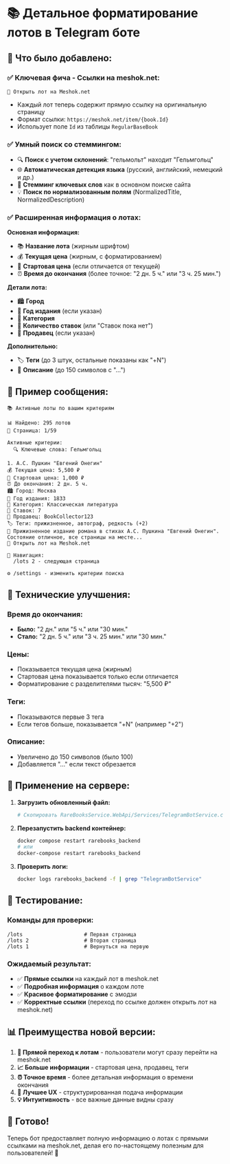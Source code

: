 # 📚 Детальное форматирование лотов в Telegram боте

## 🎯 **Что было добавлено:**

### ✅ **Ключевая фича - Ссылки на meshok.net:**
```
🔗 Открыть лот на Meshok.net
```
- Каждый лот теперь содержит прямую ссылку на оригинальную страницу
- Формат ссылки: `https://meshok.net/item/{book.Id}`
- Использует поле `Id` из таблицы `RegularBaseBook`

### ✅ **Умный поиск со стеммингом:**
- 🔍 **Поиск с учетом склонений**: "гельмольт" находит "Гельмгольц"
- 🌐 **Автоматическая детекция языка** (русский, английский, немецкий и др.)
- 📝 **Стемминг ключевых слов** как в основном поиске сайта
- 💡 **Поиск по нормализованным полям** (NormalizedTitle, NormalizedDescription)

### ✅ **Расширенная информация о лотах:**

**Основная информация:**
- 📚 **Название лота** (жирным шрифтом)
- 💰 **Текущая цена** (жирным, с форматированием)
- 💸 **Стартовая цена** (если отличается от текущей)
- ⏰ **Время до окончания** (более точное: "2 дн. 5 ч." или "3 ч. 25 мин.")

**Детали лота:**
- 🏙️ **Город**
- 📅 **Год издания** (если указан)
- 📂 **Категория**
- 👥 **Количество ставок** (или "Ставок пока нет")
- 👤 **Продавец** (если указан)

**Дополнительно:**
- 🏷️ **Теги** (до 3 штук, остальные показаны как "+N")
- 📝 **Описание** (до 150 символов с "...")

## 📱 **Пример сообщения:**

```
📚 Активные лоты по вашим критериям

📊 Найдено: 295 лотов
📄 Страница: 1/59

Активные критерии:
  🔍 Ключевые слова: Гельмгольц

1. А.С. Пушкин "Евгений Онегин"
💰 Текущая цена: 5,500 ₽
💸 Стартовая цена: 1,000 ₽
⏰ До окончания: 2 дн. 5 ч.
🏙️ Город: Москва
📅 Год издания: 1833
📂 Категория: Классическая литература
👥 Ставок: 7
👤 Продавец: BookCollector123
🏷️ Теги: прижизненное, автограф, редкость (+2)
📝 Прижизненное издание романа в стихах А.С. Пушкина "Евгений Онегин". Состояние отличное, все страницы на месте...
🔗 Открыть лот на Meshok.net

📖 Навигация:
  /lots 2 - следующая страница

⚙️ /settings - изменить критерии поиска
```

## 🔧 **Технические улучшения:**

### **Время до окончания:**
- **Было:** "2 дн." или "5 ч." или "30 мин."
- **Стало:** "2 дн. 5 ч." или "3 ч. 25 мин." или "30 мин."

### **Цены:**
- Показывается текущая цена (жирным)
- Стартовая цена показывается только если отличается
- Форматирование с разделителями тысяч: "5,500 ₽"

### **Теги:**
- Показываются первые 3 тега
- Если тегов больше, показывается "+N" (например "+2")

### **Описание:**
- Увеличено до 150 символов (было 100)
- Добавляется "..." если текст обрезается

## 🚀 **Применение на сервере:**

1. **Загрузить обновленный файл:**
   ```bash
   # Скопировать RareBooksService.WebApi/Services/TelegramBotService.cs на сервер
   ```

2. **Перезапустить backend контейнер:**
   ```bash
   docker compose restart rarebooks_backend
   # или
   docker-compose restart rarebooks_backend
   ```

3. **Проверить логи:**
   ```bash
   docker logs rarebooks_backend -f | grep "TelegramBotService"
   ```

## 📱 **Тестирование:**

### **Команды для проверки:**
```
/lots                    # Первая страница
/lots 2                  # Вторая страница
/lots 1                  # Вернуться на первую
```

### **Ожидаемый результат:**
- ✅ **Прямые ссылки** на каждый лот в meshok.net
- ✅ **Подробная информация** о каждом лоте
- ✅ **Красивое форматирование** с эмодзи
- ✅ **Корректные ссылки** (переход по ссылке должен открыть лот на meshok.net)

## 📊 **Преимущества новой версии:**

1. **🎯 Прямой переход к лотам** - пользователи могут сразу перейти на meshok.net
2. **📈 Больше информации** - стартовая цена, продавец, теги
3. **⏰ Точное время** - более детальная информация о времени окончания
4. **🎨 Лучшее UX** - структурированная подача информации
5. **💡 Интуитивность** - все важные данные видны сразу

## 🎉 **Готово!**

Теперь бот предоставляет полную информацию о лотах с прямыми ссылками на meshok.net, делая его по-настоящему полезным для пользователей! 🚀
